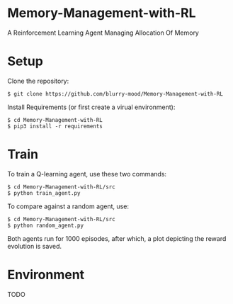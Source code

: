 # Memory-Management-with-RL
A Reinforcement Learning Agent Managing Allocation Of Memory 

# Setup
Clone the repository:
```shell
$ git clone https://github.com/blurry-mood/Memory-Management-with-RL
```
Install Requirements (or first create a virual environment):
```shell
$ cd Memory-Management-with-RL
$ pip3 install -r requirements
```

# Train
To train a Q-learning agent, use these two commands:
```shell
$ cd Memory-Management-with-RL/src
$ python train_agent.py
```
To compare against a random agent, use:
```shell
$ cd Memory-Management-with-RL/src
$ python random_agent.py
```
Both agents run for 1000 episodes, after which, a plot depicting the reward evolution is saved.

# Environment
TODO